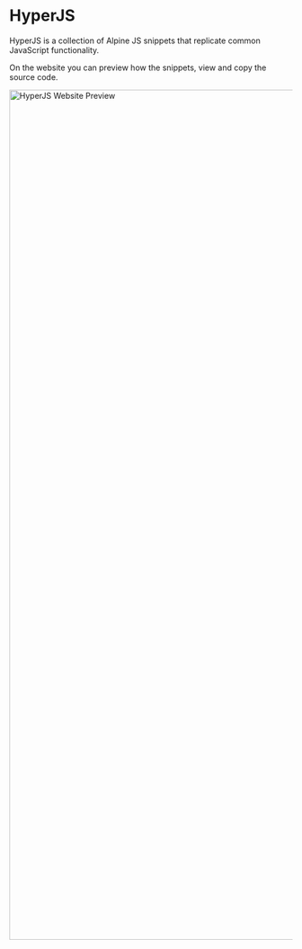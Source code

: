 # HyperJS

HyperJS is a collection of Alpine JS snippets that replicate common JavaScript functionality.

On the website you can preview how the snippets, view and copy the source code.

<img width="1512" alt="HyperJS Website Preview" src="https://user-images.githubusercontent.com/50486078/158019658-f91cda5f-e4e0-4dfc-b3a3-669d84d2c0c5.png">
